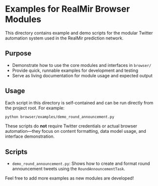 # Examples for RealMir Browser Modules

This directory contains example and demo scripts for the modular Twitter automation system used in the RealMir prediction network.

## Purpose
- Demonstrate how to use the core modules and interfaces in `browser/`
- Provide quick, runnable examples for development and testing
- Serve as living documentation for module usage and expected output

## Usage
Each script in this directory is self-contained and can be run directly from the project root. For example:

```bash
python browser/examples/demo_round_announcement.py
```

These scripts do **not** require Twitter credentials or actual browser automation—they focus on content formatting, data model usage, and interface demonstration.

## Scripts
- `demo_round_announcement.py`: Shows how to create and format round announcement tweets using the `RoundAnnouncementTask`.

Feel free to add more examples as new modules are developed! 